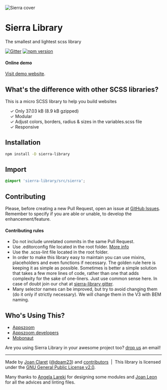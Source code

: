 ![Sierra cover](http://sierra-library.github.io/img/github/github-cover.png)

Sierra Library
========================================

The smallest and lightest scss library

[![Gitter](https://badges.gitter.im/Join%20Chat.svg)](https://gitter.im/sierra-library/sierra?utm_source=badge&utm_medium=badge&utm_campaign=pr-badge) [![npm version](https://badge.fury.io/js/sierra-library.svg)](https://badge.fury.io/js/sierra-library)

#### Online demo

[Visit demo website](http://sierra-library.github.io/).


What's the difference with other SCSS libraries?
-----------

This is a micro SCSS library to help you build websites

&nbsp; &nbsp; ✓ Only 37.03 kB (8.9 kB gzipped)<br>
&nbsp; &nbsp; ✓ Modular<br>
&nbsp; &nbsp; ✓ Adjust colors, borders, radius & sizes in the variables.scss file<br>
&nbsp; &nbsp; ✓ Responsive

Installation
-----------

```bash
npm install -D sierra-library
```

Import
-----------

```scss
@import 'sierra-library/src/sierra';
```


Contributing
-----------
Please, before creating a new Pull Request, open an issue at [GitHub Issues](https://github.com/Sierra-Library/sierra/issues).
Remember to specify if you are able or unable, to develop the enhancement/feature.


#### Contributing rules
- Do not include unrelated commits in the same Pull Request.
- Use .editorconfig file located in the root folder. [More info](http://editorconfig.org/)
- Use the .scss-lint file located in the root folder.
- In order to make this library easy to maintain you can use mixins, placeholders and even functions if necessary. The golden rule here is keeping it as simple as possible. Sometimes is better a simple solution that takes a few more lines of code, rather than one that adds complexity for the sake of one-liners. Just use common sense here. In case of doubt join our chat at [sierra-library gitter](https://gitter.im/sierra-library/sierra).
- Many selector names can be improved, but try to avoid changing them (do it only if strictly necessary). We will change them in the V3 with BEM naming.


Who's Using This?
-----------
- [Appszoom](http://www.appszoom.com)
- [Appszoom developers](http://www.appszoom.com/developers)
- [Mobonaut](http://www.mobonaut.com)

Are you using Sierra Library in your awesome project too? [drop us](mailto:dpam23@gmail.com) an email!


---
Made by [Joan Claret](http://joanclaret.github.io/) ([@dpam23](https://twitter.com/dpam23)) and [contributors](https://github.com/sierra-library/sierra/graphs/contributors) &nbsp;|&nbsp; This library is licensed under the [GNU General Public License v2.0](https://github.com/sierra-library/sierra/blob/master/LICENSE.md).

Many thanks to [Angela Lareki](http://larekidesign.squarespace.com/) for designing some modules and [Joan Leon](https://twitter.com/nucliweb) for all the advices and linting files.
